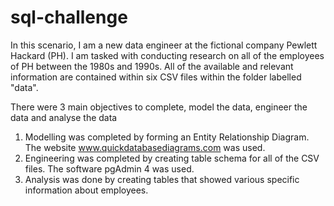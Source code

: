 # sql-challenge
In this scenario, I am a new data engineer at the fictional company Pewlett Hackard (PH). I am tasked with conducting research on all of the employees of PH between the 1980s and 1990s. All of the available and relevant information are contained within six CSV files within the folder labelled "data".

There were 3 main objectives to complete, model the data, engineer the data and analyse the data
1. Modelling was completed by forming an Entity Relationship Diagram. The website www.quickdatabasediagrams.com was used.
2. Engineering was completed by creating table schema for all of the CSV files. The software pgAdmin 4 was used.
3. Analysis was done by creating tables that showed various specific information about employees.